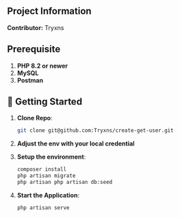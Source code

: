 ## Project Information
**Contributor:** Tryxns

## Prerequisite
1. **PHP 8.2 or newer** 
2. **MySQL**
3. **Postman**

## 🚀 Getting Started
1. **Clone Repo**: 
    ```bash
    git clone git@github.com:Tryxns/create-get-user.git
    ```
2. **Adjust the env with your local credential**

3. **Setup the environment**:  
   ```bash
   composer install
   php artisan migrate
   php artisan php artisan db:seed
   ```

3. **Start the Application**:  
   ```bash  
   php artisan serve
   ```

